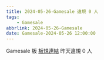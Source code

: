 ```yaml
---
title: 2024-05-26-Gamesale 違規 0 人
tags:
    - Gamesale
abbrlink: 2024-05-26-Gamesale
date: Gamesale-2024-05-26 12:00:00
---
```

Gamesale 板 [板規連結](https://www.ptt.cc/bbs/Gossiping/M.1637425085.A.07D.html)
昨天違規 0 人
